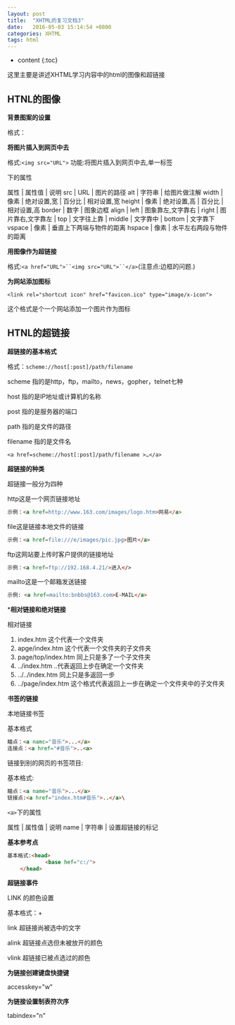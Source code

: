 ```yaml
---
layout: post
title:  "XHTML的复习文档3"
date:   2016-05-03 15:14:54 +0800
categories: XHTML
tags: html
---
```


* content
{:toc}

这里主要是讲述XHTML学习内容中的html的图像和超链接





## HTNL的图像

**背景图案的设置**

格式：<body background=”URL”>

**将图片插入到网页中去**

格式:`<img src="URL">`
			功能:将图片插入到网页中去,单一标签
			
<img>下的属性	

属性	|	属性值		|	说明
src 	|	URL			|	图片的路径
alt 	|	字符串		|    给图片做注解
width	|	像素		|	绝对设置,宽
		|	百分比		|	相对设置,宽
height	|	像素		|	绝对设置,高
		|	百分比		|	相对设置,高
border	|	数字		|	图象边框
align	|	left		|	图象靠左,文字靠右
		|	right		|    图片靠右,文字靠左
		|	top			|    文字往上靠
		|	middle		|    文字靠中
		|	bottom		|    文字靠下
vspace  |   像素		|	垂直上下两端与物件的距离
hspace  |   像素		|	水平左右两段与物件的距离				
	

**用图像作为超链接**

格式:`<a href="URL">``<img src="URL">``</a>`(注意点:边框的问题.)

**为网站添加图标**

`<link rel="shortcut icon" href="favicon.ico" type="image/x-icon">`

这个格式是个一个网站添加一个图片作为图标

## HTNL的超链接

**超链接的基本格式**

格式：`scheme://host[:post]/path/filename`

scheme 指的是http，ftp，mailto，news，gopher，telnet七种
	
host 指的是IP地址或计算机的名称

post 指的是服务器的端口

path 指的是文件的路径

filename 指的是文件名

`<a href=scheme://host[:post]/path/filename >…</a>`

**超链接的种类**

超链接一般分为四种


http这是一个网页链接地址

```html
示例：<a href=http://www.163.com/images/logo.htm>网易</a>
```

file这是链接本地文件的链接

```html
示例：<a href=file:///e/images/pic.jpg>图片</a>
```

ftp这网站要上传时客户提供的链接地址

```html
示例：<a href=ftp://192.168.4.21/>进入</>
```
mailto这是一个邮箱发送链接

```html
示例: <a href=mailto:bnbbs@163.com>E-MAIL</a>
```

***相对链接和绝对链接**

相对链接

1. index.htm					这个代表一个文件夹
2. apge/index.htm				这个代表一个文件夹的子文件夹
3. page/top/index.htm			同上只是多了一个子文件夹
4. ../index.htm					..代表返回上步在确定一个文件夹
5. ../../index.htm				同上只是多返回一步
6. ../page/index.htm			这个格式代表返回上一步在确定一个文件夹中的子文件夹

**书签的链接**

本地链接书签

基本格式

```html
瞄点：<a namc="音乐">...</a>
连接点：<a href="#音乐">..<a>
```

链接到别的网页的书签项目:

基本格式:

```html
瞄点：<a name="音乐">...</a>
链接点:<a href="index.htm#音乐">..</a>\
```

`<a>`下的属性

属性	|		属性值		|		说明
name	|		字符串		|		设置超链接的标记

**基本参考点**

```html
基本格式:<head>
			<base hef="c:/">
	</head>
```

**超链接事件**

LINK 的颜色设置

基本格式：<body link="颜色" alink="颜色" vlink="颜色">+

link 超链接尚被选中的文字

alink 超链接点选但未被放开的颜色

vlink 超链接已被点选过的颜色

**为链接创建键盘快捷键**

accesskey="w" 

**为链接设置制表符次序**

tabindex="n"



